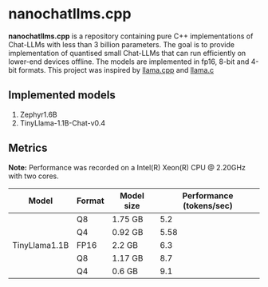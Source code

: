  # nanochatllms.cpp

**nanochatllms.cpp** is a repository containing pure C++ implementations of Chat-LLMs
with less than 3 billion parameters. The goal is to provide implementation of quantised
small Chat-LLMs that can run efficiently on lower-end devices offline. The models are
implemented in fp16, 8-bit and 4-bit formats. This project was inspired by
[llama.cpp](https://github.com/ggerganov/llama.cpp) and [llama.c](https://github.com/karpathy/llama2.c)

## Implemented models
1. Zephyr1.6B
2. TinyLlama-1.1B-Chat-v0.4


## Metrics

**Note:** Performance was recorded on a Intel(R) Xeon(R) CPU @ 2.20GHz with
two cores.

| Model | Format | Model size | Performance (tokens/sec) |
| ----- | ------ | ---------- | ------------------------ |
|            | Q8   | 1.75 GB |  5.2                     |
|            | Q4   | 0.92 GB |  5.58                    |
| TinyLlama1.1B | FP16 | 2.2 GB  |  6.3                  |
|               | Q8   | 1.17 GB |  8.7                  |
|               | Q4   | 0.6 GB  |  9.1                  |
